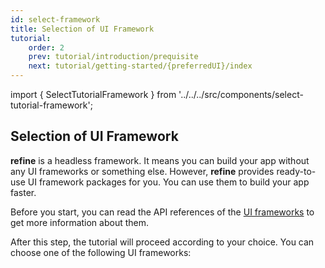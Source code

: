 ```yaml
---
id: select-framework
title: Selection of UI Framework
tutorial:
    order: 2
    prev: tutorial/introduction/prequisite
    next: tutorial/getting-started/{preferredUI}/index
---
```


import { SelectTutorialFramework } from '../../../src/components/select-tutorial-framework';

## Selection of UI Framework

**refine** is a headless framework. It means you can build your app without any UI frameworks or something else. However, **refine** provides ready-to-use UI framework packages for you. You can use them to build your app faster.

Before you start, you can read the API references of the [UI frameworks](/docs/api-reference/) to get more information about them.

After this step, the tutorial will proceed according to your choice. You can choose one of the following UI frameworks:

<!-- :::tip
The headless choice is an ideal option for developers who want to create apps without any UI frameworks.
::: -->

<SelectTutorialFramework />
